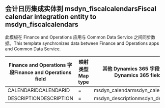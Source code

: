 ## <a name="fiscal-calendar-integration-entity-to-msdyn_fiscalcalendars"></a><span data-ttu-id="48bcf-101">会计日历集成实体到 msdyn_fiscalcalendars</span><span class="sxs-lookup"><span data-stu-id="48bcf-101">Fiscal calendar integration entity to msdyn_fiscalcalendars</span></span>

<span data-ttu-id="48bcf-102">此模板在 Finance and Operations 应用与 Common Data Service 之间同步数据。</span><span class="sxs-lookup"><span data-stu-id="48bcf-102">This template synchronizes data between Finance and Operations apps and Common Data Service.</span></span>

<span data-ttu-id="48bcf-103">Finance and Operations 字段</span><span class="sxs-lookup"><span data-stu-id="48bcf-103">Finance and Operations field</span></span> | <span data-ttu-id="48bcf-104">映射类型</span><span class="sxs-lookup"><span data-stu-id="48bcf-104">Map type</span></span> | <span data-ttu-id="48bcf-105">其他 Dynamics 365 字段</span><span class="sxs-lookup"><span data-stu-id="48bcf-105">Other Dynamics 365 field</span></span> | <span data-ttu-id="48bcf-106">默认值</span><span class="sxs-lookup"><span data-stu-id="48bcf-106">Default value</span></span>
---|---|---|---
<span data-ttu-id="48bcf-107">CALENDARID</span><span class="sxs-lookup"><span data-stu-id="48bcf-107">CALENDARID</span></span> | = | <span data-ttu-id="48bcf-108">msdyn_calendar</span><span class="sxs-lookup"><span data-stu-id="48bcf-108">msdyn_calendar</span></span> | 
<span data-ttu-id="48bcf-109">DESCRIPTION</span><span class="sxs-lookup"><span data-stu-id="48bcf-109">DESCRIPTION</span></span> | = | <span data-ttu-id="48bcf-110">msdyn_description</span><span class="sxs-lookup"><span data-stu-id="48bcf-110">msdyn_description</span></span> | 
